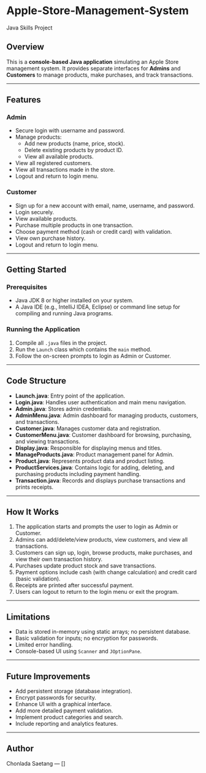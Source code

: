 # Apple-Store-Management-System
Java Skills Project
## Overview

This is a **console-based Java application** simulating an Apple Store management system. It provides separate interfaces for **Admins** and **Customers** to manage products, make purchases, and track transactions.

---

## Features

### Admin
- Secure login with username and password.
- Manage products:
  - Add new products (name, price, stock).
  - Delete existing products by product ID.
  - View all available products.
- View all registered customers.
- View all transactions made in the store.
- Logout and return to login menu.

### Customer
- Sign up for a new account with email, name, username, and password.
- Login securely.
- View available products.
- Purchase multiple products in one transaction.
- Choose payment method (cash or credit card) with validation.
- View own purchase history.
- Logout and return to login menu.

---

## Getting Started

### Prerequisites
- Java JDK 8 or higher installed on your system.
- A Java IDE (e.g., IntelliJ IDEA, Eclipse) or command line setup for compiling and running Java programs.

### Running the Application

1. Compile all `.java` files in the project.
2. Run the `Launch` class which contains the `main` method.
3. Follow the on-screen prompts to login as Admin or Customer.

---

## Code Structure

- **Launch.java**: Entry point of the application.
- **Login.java**: Handles user authentication and main menu navigation.
- **Admin.java**: Stores admin credentials.
- **AdminMenu.java**: Admin dashboard for managing products, customers, and transactions.
- **Customer.java**: Manages customer data and registration.
- **CustomerMenu.java**: Customer dashboard for browsing, purchasing, and viewing transactions.
- **Display.java**: Responsible for displaying menus and titles.
- **ManageProducts.java**: Product management panel for Admin.
- **Product.java**: Represents product data and product listing.
- **ProductServices.java**: Contains logic for adding, deleting, and purchasing products including payment handling.
- **Transaction.java**: Records and displays purchase transactions and prints receipts.

---

## How It Works

1. The application starts and prompts the user to login as Admin or Customer.
2. Admins can add/delete/view products, view customers, and view all transactions.
3. Customers can sign up, login, browse products, make purchases, and view their own transaction history.
4. Purchases update product stock and save transactions.
5. Payment options include cash (with change calculation) and credit card (basic validation).
6. Receipts are printed after successful payment.
7. Users can logout to return to the login menu or exit the program.

---

## Limitations

- Data is stored in-memory using static arrays; no persistent database.
- Basic validation for inputs; no encryption for passwords.
- Limited error handling.
- Console-based UI using `Scanner` and `JOptionPane`.

---

## Future Improvements

- Add persistent storage (database integration).
- Encrypt passwords for security.
- Enhance UI with a graphical interface.
- Add more detailed payment validation.
- Implement product categories and search.
- Include reporting and analytics features.

---

## Author

Chonlada Saetang — []
